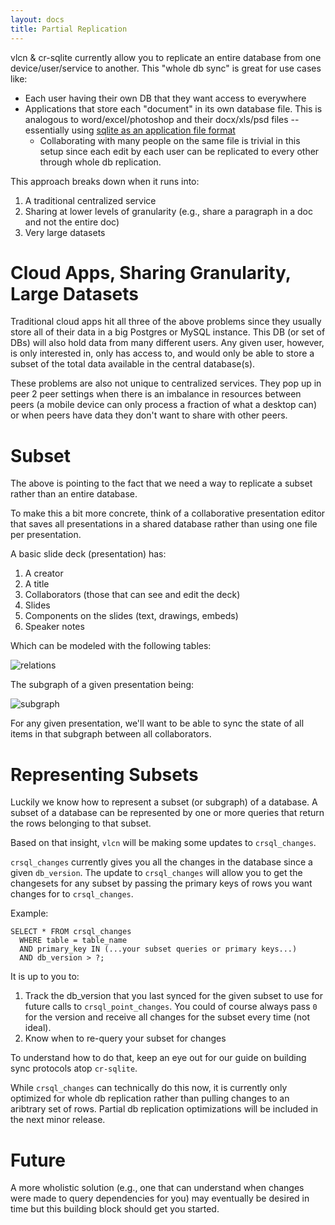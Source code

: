 ```yaml
---
layout: docs
title: Partial Replication
---
```


vlcn & cr-sqlite currently allow you to replicate an entire database from one device/user/service to another. This "whole db sync" is great for use cases like:

- Each user having their own DB that they want access to everywhere
- Applications that store each "document" in its own database file. This is analogous to word/excel/photoshop and their docx/xls/psd files -- essentially using [sqlite as an application file format](https://www.sqlite.org/appfileformat.html)
  - Collaborating with many people on the same file is trivial in this setup since each edit by each user can be replicated to every other through whole db replication.

This approach breaks down when it runs into:
1. A traditional centralized service
2. Sharing at lower levels of granularity (e.g., share a paragraph in a doc and not the entire doc)
3. Very large datasets

# Cloud Apps, Sharing Granularity, Large Datasets

Traditional cloud apps hit all three of the above problems since they usually store all of their data in a big Postgres or MySQL instance. This DB (or set of DBs) will also hold data from many different users. Any given user, however, is only interested in, only has access to, and would only be able to store a subset of the total data available in the central database(s). 

These problems are also not unique to centralized services. They pop up in peer 2 peer settings when there is an imbalance in resources between peers (a mobile device can only process a fraction of what a desktop can) or when peers have data they don't want to share with other peers.

# Subset

The above is pointing to the fact that we need a way to replicate a subset rather than an entire database.

To make this a bit more concrete, think of a collaborative presentation editor that saves all presentations in a shared database rather than using one file per presentation.

A basic slide deck (presentation) has:

1. A creator
2. A title
3. Collaborators (those that can see and edit the deck)
4. Slides
5. Components on the slides (text, drawings, embeds)
6. Speaker notes

Which can be modeled with the following tables:

![relations](../assets/blog/replicated-subgraph/relations.svg)

The subgraph of a given presentation being:

![subgraph](../assets/blog/replicated-subgraph/subgraph.svg)

For any given presentation, we'll want to be able to sync the state of all items in that subgraph between all collaborators.

# Representing Subsets

Luckily we know how to represent a subset (or subgraph) of a database. A subset of a database can be represented by one or more queries that return the rows belonging to that subset.

Based on that insight, `vlcn` will be making some updates to `crsql_changes`.

`crsql_changes` currently gives you all the changes in the database since a given `db_version`. The update to `crsql_changes` will allow you to get the changesets for any subset by passing the primary keys of rows you want changes for to `crsql_changes`.

Example:

```
SELECT * FROM crsql_changes
  WHERE table = table_name
  AND primary_key IN (...your subset queries or primary keys...)
  AND db_version > ?;
```

It is up to you to:
1. Track the db_version that you last synced for the given subset to use for future calls to `crsql_point_changes`. You could of course always pass `0` for the version and receive all changes for the subset every time (not ideal).
2. Know when to re-query your subset for changes

To understand how to do that, keep an eye out for our guide on building sync protocols atop `cr-sqlite`.

While `crsql_changes` can technically do this now, it is currently only optimized for whole db replication rather than pulling changes to an aribtrary set of rows. Partial db replication optimizations will be included in the next minor release.

# Future

A more wholistic solution (e.g., one that can understand when changes were made to query dependencies for you) may eventually be desired in time but this building block should get you started.